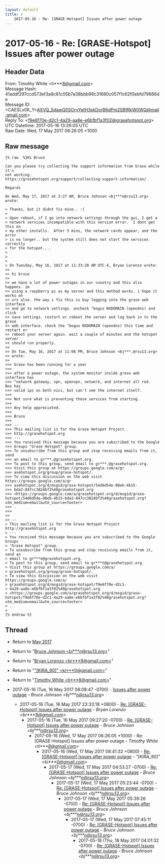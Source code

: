 ```yaml
---
layout: default
title: >
    2017-05-16 - Re: [GRASE-Hotspot] Issues after power outage
---
```


# 2017-05-16 - Re: [GRASE-Hotspot] Issues after power outage

## Header Data

From: Timothy White \<ti***8@gmail.com\><br>
Message Hash: 41addf297ccd573ef3a9c81c05b7a38bbb99c31660c057f1c62f0ebfd79666de<br>
Message ID: \<CAESLx0K_Y=AXVQ_SdawQ0SOrvYetH3skDorB6dPm2SBfRkW0WQ@mail.gmail.com\><br>
Reply To: \<f9e6f70e-d2c1-4a29-aa8e-e6bfbf1a3f02@grasehotspot.org\><br>
UTC Datetime: 2017-05-16 13:26:05 UTC<br>
Raw Date: Wed, 17 May 2017 06:26:05 +1000<br>

## Raw message

```
{% raw  %}Hi Bruce

Can you please try collecting the support information from Grase while it's
not working.
https://grasehotspot.org/support/collecting-support-information/

Regards

On Wed, May 17, 2017 at 2:27 AM, Bruce Johnson <bj***n@rsu13.org> wrote:

> Thanks, but it didnt fix mine.. :(
>
> Upon reboot, if I go into network settings through the gui, I get a
> network services incompatible with this version error.  I dont get this on
> my other installs.  After 5 mins, the network cards appear, and the error
> is no longer.. but the system still does not start the services correctly
> for the hotspot....
>
>
>
> On Tuesday, May 16, 2017 at 11:33:20 AM UTC-4, Bryan Lorenzo wrote:
>>
>> hi bruce
>>
>> we have a lot of power outages in our country and this also happens. im
>> using a raspberry pi as my server and this method works. i hope it works on
>> urs also. the way i fix this is buy logging into the grase web interface
>> and go to network settings. uncheck "bogus NXDOMAIN (opendns) and click
>> save settings. restart or reboot the server and log back in to the grase
>> web interface. check the "bogus NXDOMAIN (opendns) this time and restart or
>> reboot your server again. wait a couple of minutes and the hotspot server
>> should run properly.
>>
>> On Tue, May 16, 2017 at 11:08 PM, Bruce Johnson <bj***.@rsu13.org>
>> wrote:
>>
>>> Grase has been running for a year
>>>
>>> after a power outage, the system monitor inside grase web interface has
>>> "network gateway, vpn, openvpn, network, and internet all red.  Box has
>>> valid ips on both nics, but can't see the internet itself.
>>>
>>> Not sure what is preventing these services from starting.
>>>
>>> Any help appreciated.
>>>
>>> Bruce
>>>
>>> --
>>> This mailing list is for the Grase Hotspot Project
>>> http://grasehotspot.org
>>> ---
>>> You received this message because you are subscribed to the Google
>>> Groups "Grase Hotspot" group.
>>> To unsubscribe from this group and stop receiving emails from it, send
>>> an email to gr***.@grasehotspot.org.
>>> To post to this group, send email to gr***.@grasehotspot.org.
>>> Visit this group at https://groups.google.com/a/gr
>>> asehotspot.org/group/grase-hotspot/.
>>> To view this discussion on the web visit https://groups.google.com/a/gr
>>> asehotspot.org/d/msgid/grase-hotspot/54d6d54e-08eb-4b15-
>>> bda2-847cc3824bf2%40grasehotspot.org
>>> <https://groups.google.com/a/grasehotspot.org/d/msgid/grase-hotspot/54d6d54e-08eb-4b15-bda2-847cc3824bf2%40grasehotspot.org?utm_medium=email&utm_source=footer>
>>> .
>>>
>>
>> --
> This mailing list is for the Grase Hotspot Project http://grasehotspot.org
> ---
> You received this message because you are subscribed to the Google Groups
> "Grase Hotspot" group.
> To unsubscribe from this group and stop receiving emails from it, send an
> email to gr***e@grasehotspot.org.
> To post to this group, send email to gr***t@grasehotspot.org.
> Visit this group at https://groups.google.com/a/
> grasehotspot.org/group/grase-hotspot/.
> To view this discussion on the web visit https://groups.google.com/a/
> grasehotspot.org/d/msgid/grase-hotspot/f9e6f70e-d2c1-
> 4a29-aa8e-e6bfbf1a3f02%40grasehotspot.org
> <https://groups.google.com/a/grasehotspot.org/d/msgid/grase-hotspot/f9e6f70e-d2c1-4a29-aa8e-e6bfbf1a3f02%40grasehotspot.org?utm_medium=email&utm_source=footer>
> .
>
{% endraw %}
```

## Thread

+ Return to [May 2017](/archive/2017/05)

+ Return to "[Bruce Johnson <bj***n<span>@</span>rsu13.org>](/authors/bj___n_at_rsu13_org)"
+ Return to "[Bryan Lorenzo <br***9<span>@</span>gmail.com>](/authors/br___9_at_gmail_com)"
+ Return to "["[KIRA_90]" <ki***0<span>@</span>gmail.com>](/authors/ki___0_at_gmail_com)"
+ Return to "[Timothy White <ti***8<span>@</span>gmail.com>](/authors/ti___8_at_gmail_com)"

+ 2017-05-16 (Tue, 16 May 2017 08:08:47 -0700) - [Issues after power outage](/archive/2017/05/1bba19a06c4abf79e7c06c5712a1a88e80299bec0acfec28b1bb8c77569d4384) - _Bruce Johnson \<bj***n@rsu13.org\>_
  + 2017-05-16 (Tue, 16 May 2017 23:33:18 +0800) - [Re: [GRASE-Hotspot] Issues after power outage](/archive/2017/05/436cb735aeaa69798421e721927fd1ceaf823a16af3497f99ce59a01c8a3c49d) - _Bryan Lorenzo \<br***9@gmail.com\>_
    + 2017-05-16 (Tue, 16 May 2017 09:27:20 -0700) - [Re: [GRASE-Hotspot] Issues after power outage](/archive/2017/05/a0877e71df05fbf833507a293cd70fb209c10e01608652790e936e1f1707dd0f) - _Bruce Johnson \<bj***n@rsu13.org\>_
      + 2017-05-16 (Wed, 17 May 2017 06:26:05 +1000) - Re: [GRASE-Hotspot] Issues after power outage - _Timothy White \<ti***8@gmail.com\>_
        + 2017-05-16 (Wed, 17 May 2017 08:41:32 +0800) - [Re: [GRASE-Hotspot] Issues after power outage](/archive/2017/05/df1cfdf5c1a3765ef338a202c3f8c8b14d8f2e84bd69a6915a782aa3b18e9593) - _"[KIRA_90]" \<ki***0@gmail.com\>_
          + 2017-05-17 (Wed, 17 May 2017 04:53:27 -0700) - [Re: [GRASE-Hotspot] Issues after power outage](/archive/2017/05/9b991b1cf3b0920c53a8838ec15bb0150ef6a993d3b12ec870df1c8569dfa3a5) - _Bruce Johnson \<bj***n@rsu13.org\>_
            + 2017-05-17 (Wed, 17 May 2017 05:23:44 -0700) - [Re: [GRASE-Hotspot] Issues after power outage](/archive/2017/05/7707b4d66b84410f41a1185fe7406d4bd9cccb2f05d4783c452ca96af9aa6195) - _Bruce Johnson \<bj***n@rsu13.org\>_
              + 2017-05-17 (Wed, 17 May 2017 05:39:26 -0700) - [Re: [GRASE-Hotspot] Issues after power outage](/archive/2017/05/5f5fb96358549a0a4522eaa9cc38e1e52898fd93eab908d34d47e3471a063a84) - _Bruce Johnson \<bj***n@rsu13.org\>_
                + 2017-05-17 (Wed, 17 May 2017 07:45:11 -0700) - [Re: [GRASE-Hotspot] Issues after power outage](/archive/2017/05/1ca6b07b7efefa2bda959eb4e99bf4b7676da683a1f6d5127737a2248ac0de9b) - _Bruce Johnson \<bj***n@rsu13.org\>_
                  + 2017-05-18 (Thu, 18 May 2017 04:01:32 -0700) - [Re: [GRASE-Hotspot] Issues after power outage](/archive/2017/05/155e4daa124cf0d1abc15cd9d7bd045e3dbc3153ff7f2af164511983b2bf03bc) - _Bruce Johnson \<bj***n@rsu13.org\>_

